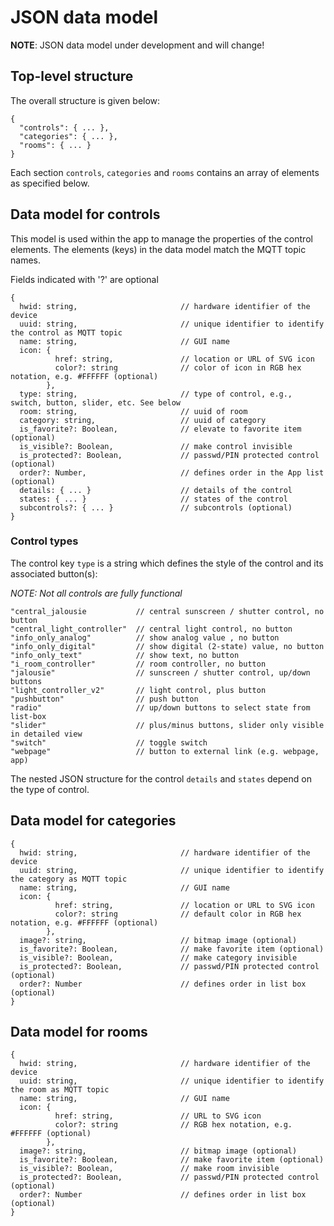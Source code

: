 # JSON data model

**NOTE**: JSON data model under development and will change!

## Top-level structure

The overall structure is given below:

```
{
  "controls": { ... },
  "categories": { ... },
  "rooms": { ... }
}
```

Each section `controls`, `categories` and `rooms` contains an array of elements as specified below.

## Data model for controls

This model is used within the app to manage the properties of the control elements. The elements (keys) in the data model match the MQTT topic names.

Fields indicated with '?' are optional

```
{
  hwid: string,                       // hardware identifier of the device
  uuid: string,                       // unique identifier to identify the control as MQTT topic
  name: string,                       // GUI name
  icon: {
          href: string,               // location or URL of SVG icon
          color?: string              // color of icon in RGB hex notation, e.g. #FFFFFF (optional)
        },
  type: string,                       // type of control, e.g., switch, button, slider, etc. See below
  room: string,                       // uuid of room
  category: string,                   // uuid of category
  is_favorite?: Boolean,              // elevate to favorite item (optional)
  is_visible?: Boolean,               // make control invisible
  is_protected?: Boolean,             // passwd/PIN protected control (optional)
  order?: Number,                     // defines order in the App list (optional)
  details: { ... }                    // details of the control
  states: { ... }                     // states of the control
  subcontrols?: { ... }               // subcontrols (optional)
}
```

### Control types

The control key `type` is a string which defines the style of the control and its associated button(s):

*NOTE: Not all controls are fully functional*

```
"central_jalousie           // central sunscreen / shutter control, no button
"central_light_controller"  // central light control, no button
"info_only_analog"          // show analog value , no button
"info_only_digital"         // show digital (2-state) value, no button
"info_only_text"            // show text, no button
"i_room_controller"         // room controller, no button
"jalousie"                  // sunscreen / shutter control, up/down buttons
"light_controller_v2"       // light control, plus button
"pushbutton"                // push button
"radio"                     // up/down buttons to select state from list-box
"slider"                    // plus/minus buttons, slider only visible in detailed view
"switch"                    // toggle switch
"webpage"                   // button to external link (e.g. webpage, app)
```

The nested JSON structure for the control `details` and `states` depend on the type of control.

## Data model for categories

```
{
  hwid: string,                       // hardware identifier of the device
  uuid: string,                       // unique identifier to identify the category as MQTT topic
  name: string,                       // GUI name
  icon: {
          href: string,               // location or URL to SVG icon
          color?: string              // default color in RGB hex notation, e.g. #FFFFFF (optional)
        },
  image?: string,                     // bitmap image (optional)
  is_favorite?: Boolean,              // make favorite item (optional)
  is_visible?: Boolean,               // make category invisible
  is_protected?: Boolean,             // passwd/PIN protected control (optional)
  order?: Number                      // defines order in list box (optional)
}
```

## Data model for rooms

```
{
  hwid: string,                       // hardware identifier of the device
  uuid: string,                       // unique identifier to identify the room as MQTT topic
  name: string,                       // GUI name
  icon: {
          href: string,               // URL to SVG icon
          color?: string              // RGB hex notation, e.g. #FFFFFF (optional)
        },
  image?: string,                     // bitmap image (optional)
  is_favorite?: Boolean,              // make favorite item (optional)
  is_visible?: Boolean,               // make room invisible
  is_protected?: Boolean,             // passwd/PIN protected control (optional)
  order?: Number                      // defines order in list box (optional)
}
```

